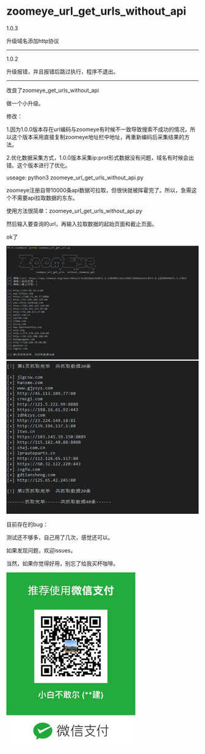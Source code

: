 # zoomeye_url_get_urls_without_api



1.0.3

升级域名添加http协议

--------------------------------

1.0.2

升级报错，并且报错后跳过执行，程序不退出。

------------------------------

改良了zoomeye_get_urls_without_api

做一个小升级。

修改：

1.因为1.0.0版本存在url编码与zoomeye有时候不一致导致搜索不成功的情况，所以这个版本采用直接复制zoomeye地址栏中地址，再重新编码后采集结果的方法。

2.优化数据采集方式，1.0.0版本采集ip:prot形式数据没有问题，域名有时候会出错。这个版本进行了优化。



useage: python3 zoomeye_url_get_urls_without_api.py

zoomeye注册自带10000条api数据可拉取，但很快就被挥霍完了。所以，急需这个不需要api拉取数据的东东。

使用方法很简单：zoomeye_url_get_urls_without_api.py

然后输入要查询的url，再输入拉取数据的起始页面和截止页面。

ok了

![](demo1.png)
![](demo2.png)

目前存在的bug：

测试还不够多，自己用了几次，感觉还可以。

如果发现问题，欢迎issues。


当然，如果你觉得好用，别忘了给我买杯咖啡。

![](weixin.png)
